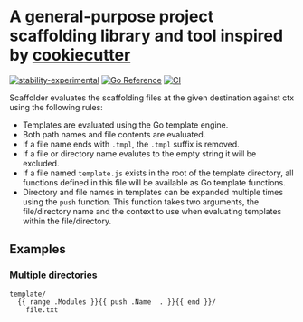 # A general-purpose project scaffolding library and tool inspired by [cookiecutter]

[![stability-experimental](https://img.shields.io/badge/stability-experimental-orange.svg)](https://github.com/mkenney/software-guides/blob/master/STABILITY-BADGES.md#experimental) [![Go Reference](https://pkg.go.dev/badge/github.com/TBD54566975/scaffolder.svg)](https://pkg.go.dev/github.com/TBD54566975/scaffolder) [![CI](https://github.com/TBD54566975/scaffolder/actions/workflows/ci.yml/badge.svg)](https://github.com/TBD54566975/scaffolder/actions/workflows/ci.yml)

Scaffolder evaluates the scaffolding files at the given destination against
ctx using the following rules:

- Templates are evaluated using the Go template engine.
- Both path names and file contents are evaluated.
- If a file name ends with `.tmpl`, the `.tmpl` suffix is removed.
- If a file or directory name evalutes to the empty string it will be excluded.
- If a file named `template.js` exists in the root of the template directory,
  all functions defined in this file will be available as Go template functions.
- Directory and file names in templates can be expanded multiple times
  using the `push` function. This function takes two arguments, the
  file/directory name and the context to use when evaluating templates within
  the file/directory.

## Examples

### Multiple directories

```gotemplate
template/
  {{ range .Modules }}{{ push .Name  . }}{{ end }}/
    file.txt
```

[cookiecutter]: https://github.com/cookiecutter/cookiecutter
